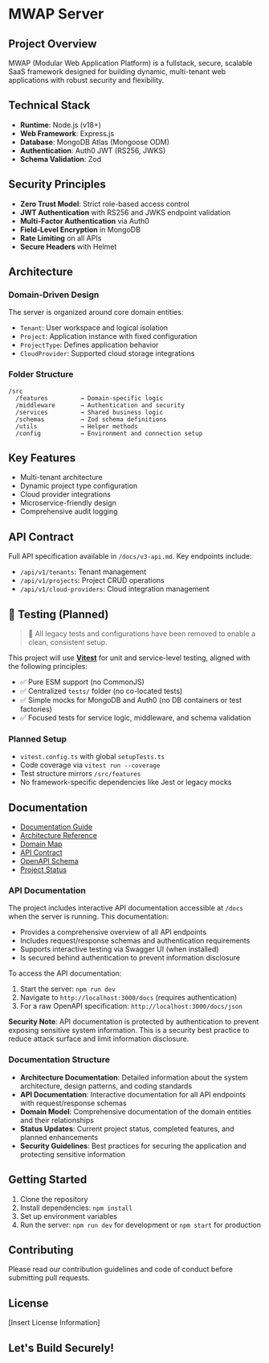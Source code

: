 # MWAP Server

## Project Overview

MWAP (Modular Web Application Platform) is a fullstack, secure, scalable SaaS framework designed for building dynamic, multi-tenant web applications with robust security and flexibility.

## Technical Stack

- **Runtime**: Node.js (v18+)
- **Web Framework**: Express.js
- **Database**: MongoDB Atlas (Mongoose ODM)
- **Authentication**: Auth0 JWT (RS256, JWKS)
- **Schema Validation**: Zod

## Security Principles

- **Zero Trust Model**: Strict role-based access control
- **JWT Authentication** with RS256 and JWKS endpoint validation
- **Multi-Factor Authentication** via Auth0
- **Field-Level Encryption** in MongoDB
- **Rate Limiting** on all APIs
- **Secure Headers** with Helmet

## Architecture

### Domain-Driven Design

The server is organized around core domain entities:
- `Tenant`: User workspace and logical isolation
- `Project`: Application instance with fixed configuration
- `ProjectType`: Defines application behavior
- `CloudProvider`: Supported cloud storage integrations

### Folder Structure

```
/src
  /features         → Domain-specific logic
  /middleware       → Authentication and security
  /services         → Shared business logic
  /schemas          → Zod schema definitions
  /utils            → Helper methods
  /config           → Environment and connection setup
```

## Key Features

- Multi-tenant architecture
- Dynamic project type configuration
- Cloud provider integrations
- Microservice-friendly design
- Comprehensive audit logging

## API Contract

Full API specification available in `/docs/v3-api.md`. Key endpoints include:
- `/api/v1/tenants`: Tenant management
- `/api/v1/projects`: Project CRUD operations
- `/api/v1/cloud-providers`: Cloud integration management

## 🧪 Testing (Planned)

> 🧼 All legacy tests and configurations have been removed to enable a clean, consistent setup.

This project will use **[Vitest](https://vitest.dev/)** for unit and service-level testing, aligned with the following principles:

- ✅ Pure ESM support (no CommonJS)
- ✅ Centralized `tests/` folder (no co-located tests)
- ✅ Simple mocks for MongoDB and Auth0 (no DB containers or test factories)
- ✅ Focused tests for service logic, middleware, and schema validation

### Planned Setup

- `vitest.config.ts` with global `setupTests.ts`
- Code coverage via `vitest run --coverage`
- Test structure mirrors `/src/features`
- No framework-specific dependencies like Jest or legacy mocks


## Documentation

- [Documentation Guide](docs/documentation-guide.md)
- [Architecture Reference](docs/v3-architecture-reference.md)
- [Domain Map](docs/v3-domainmap.md)
- [API Contract](docs/v3-api.md)
- [OpenAPI Schema](docs/v3-openAPI-schema.md)
- [Project Status](docs/STATUS.md)

### API Documentation

The project includes interactive API documentation accessible at `/docs` when the server is running. This documentation:

- Provides a comprehensive overview of all API endpoints
- Includes request/response schemas and authentication requirements
- Supports interactive testing via Swagger UI (when installed)
- Is secured behind authentication to prevent information disclosure

To access the API documentation:

1. Start the server: `npm run dev`
2. Navigate to `http://localhost:3000/docs` (requires authentication)
3. For a raw OpenAPI specification: `http://localhost:3000/docs/json`

**Security Note**: API documentation is protected by authentication to prevent exposing sensitive system information. This is a security best practice to reduce attack surface and limit information disclosure.

### Documentation Structure

- **Architecture Documentation**: Detailed information about the system architecture, design patterns, and coding standards
- **API Documentation**: Interactive documentation for all API endpoints with request/response schemas
- **Domain Model**: Comprehensive documentation of the domain entities and their relationships
- **Status Updates**: Current project status, completed features, and planned enhancements
- **Security Guidelines**: Best practices for securing the application and protecting sensitive information

## Getting Started

1. Clone the repository
2. Install dependencies: `npm install`
3. Set up environment variables
4. Run the server: `npm run dev` for development or `npm start` for production

## Contributing

Please read our contribution guidelines and code of conduct before submitting pull requests.

## License

[Insert License Information]

## Let's Build Securely!